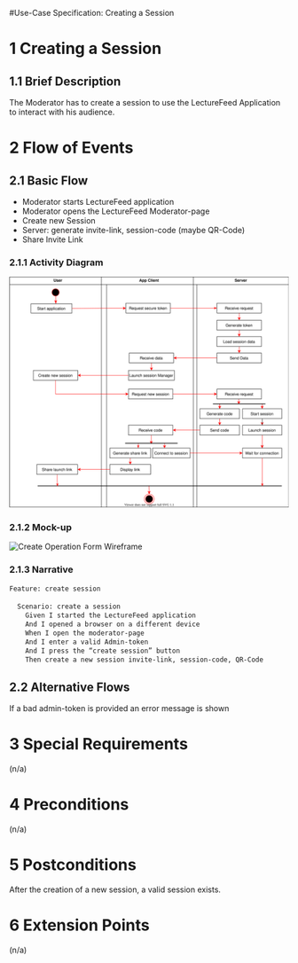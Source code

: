 #Use-Case Specification: Creating a Session

# 1 Creating a Session

## 1.1 Brief Description
The Moderator has to create a session to use the LectureFeed Application to interact with his audience.

# 2 Flow of Events
## 2.1 Basic Flow
- Moderator starts LectureFeed application
- Moderator opens the LectureFeed Moderator-page
- Create new Session
- Server: generate invite-link, session-code (maybe QR-Code)
- Share Invite Link

### 2.1.1 Activity Diagram
![Organization Application Activity Diagram](./activity_diagrams/create_a_session.svg)

### 2.1.2 Mock-up
![Create Operation Form Wireframe](../Pictures/Wireframes/CreateOperation.png)

### 2.1.3 Narrative

```gherkin
Feature: create session

  Scenario: create a session 
    Given I started the LectureFeed application
    And I opened a browser on a different device 
    When I open the moderator-page
    And I enter a valid Admin-token
    And I press the “create session” button    
    Then create a new session invite-link, session-code, QR-Code
```

## 2.2 Alternative Flows
If a bad admin-token is provided an error message is shown

# 3 Special Requirements
(n/a)

# 4 Preconditions
(n/a)

# 5 Postconditions
After the creation of a new session, a valid session exists.

# 6 Extension Points
(n/a)

